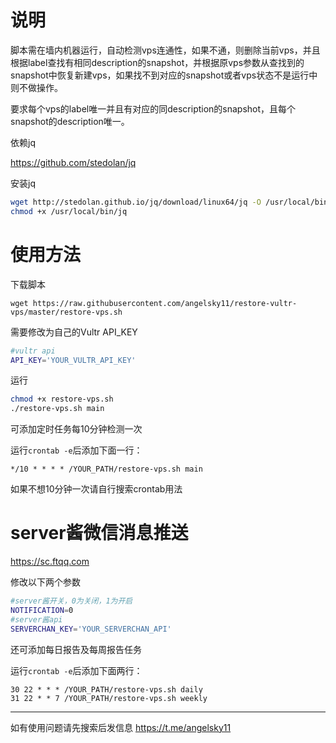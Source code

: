 # 说明
脚本需在墙内机器运行，自动检测vps连通性，如果不通，则删除当前vps，并且根据label查找有相同description的snapshot，并根据原vps参数从查找到的snapshot中恢复新建vps，如果找不到对应的snapshot或者vps状态不是运行中则不做操作。

要求每个vps的label唯一并且有对应的同description的snapshot，且每个snapshot的description唯一。

依赖jq


https://github.com/stedolan/jq



安装jq
```bash
wget http://stedolan.github.io/jq/download/linux64/jq -O /usr/local/bin/jq
chmod +x /usr/local/bin/jq
```

# 使用方法

下载脚本

```
wget https://raw.githubusercontent.com/angelsky11/restore-vultr-vps/master/restore-vps.sh
```

需要修改为自己的Vultr API_KEY


```bash
#vultr api
API_KEY='YOUR_VULTR_API_KEY'
```

运行

```bash
chmod +x restore-vps.sh
./restore-vps.sh main
```

可添加定时任务每10分钟检测一次


运行`crontab -e`后添加下面一行：
```
*/10 * * * * /YOUR_PATH/restore-vps.sh main
```
如果不想10分钟一次请自行搜索crontab用法


# server酱微信消息推送

https://sc.ftqq.com


修改以下两个参数
```bash
#server酱开关，0为关闭，1为开启
NOTIFICATION=0
#server酱api
SERVERCHAN_KEY='YOUR_SERVERCHAN_API'
```
  

还可添加每日报告及每周报告任务


运行`crontab -e`后添加下面两行：
```
30 22 * * * /YOUR_PATH/restore-vps.sh daily
31 22 * * 7 /YOUR_PATH/restore-vps.sh weekly
```


------------------
如有使用问题请先搜索后发信息 https://t.me/angelsky11
